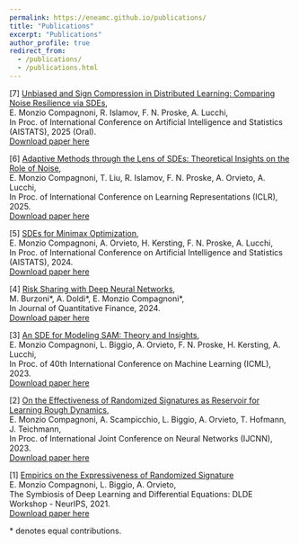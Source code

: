 ```yaml
---
permalink: https://eneamc.github.io/publications/
title: "Publications"
excerpt: "Publications"
author_profile: true
redirect_from: 
  - /publications/
  - /publications.html
---
```


[7] [Unbiased and Sign Compression in Distributed Learning: Comparing Noise Resilience via SDEs](https://openreview.net/forum?id=RRrftHtEfK),\
E. Monzio Compagnoni, R. Islamov, F. N. Proske, A. Lucchi,\
In Proc. of International Conference on Artificial Intelligence and Statistics (AISTATS), 2025 (Oral).\
[Download paper here](http://eneamc.github.io/files/CompressedPaper.pdf)

[6] [Adaptive Methods through the Lens of SDEs: Theoretical Insights on the Role of Noise](https://openreview.net/forum?id=ww3CLRhF1v),\
E. Monzio Compagnoni, T. Liu, R. Islamov, F. N. Proske, A. Orvieto, A. Lucchi,\
In Proc. of International Conference on Learning Representations (ICLR), 2025.\
[Download paper here](http://eneamc.github.io/files/AdaptivePaper.pdf)

[5] [SDEs for Minimax Optimization](https://proceedings.mlr.press/v238/monzio-compagnoni24a/monzio-compagnoni24a.pdf),\
E. Monzio Compagnoni, A. Orvieto, H. Kersting, F. N. Proske, A. Lucchi,\
In Proc. of International Conference on Artificial Intelligence and Statistics (AISTATS), 2024.\
[Download paper here](http://eneamc.github.io/files/SDE4Minimax.pdf)

[4] [Risk Sharing with Deep Neural Networks](https://doi.org/10.1080/14697688.2024.2307493),\
M. Burzoni\*, A. Doldi\*, E. Monzio Compagnoni\*,\
In Journal of Quantitative Finance, 2024.\
[Download paper here](http://eneamc.github.io/files/RiskSharing.pdf)

[3] [An SDE for Modeling SAM: Theory and Insights](https://proceedings.mlr.press/v202/monzio-compagnoni23a.html),\
E. Monzio Compagnoni, L. Biggio, A. Orvieto, F. N. Proske, H. Kersting, A. Lucchi,\
In Proc. of 40th International Conference on Machine Learning (ICML), 2023.\
[Download paper here](http://eneamc.github.io/files/SDE_SAM.pdf)

[2] [On the Effectiveness of Randomized Signatures as Reservoir for Learning Rough Dynamics](https://ieeexplore.ieee.org/abstract/document/10191624),\
E. Monzio Compagnoni, A. Scampicchio, L. Biggio, A. Orvieto, T. Hofmann, J. Teichmann,\
In Proc. of International Joint Conference on Neural Networks (IJCNN), 2023.\
[Download paper here](http://eneamc.github.io/files/RandomizedSignaturesRoughDynamics.pdf)

[1] [Empirics on the Expressiveness of Randomized Signature](https://openreview.net/forum?id=Gvwve9BMqbr)\
E. Monzio Compagnoni, L. Biggio, A. Orvieto,\
The Symbiosis of Deep Learning and Differential Equations: DLDE Workshop - NeurIPS, 2021.\
[Download paper here](http://eneamc.github.io/files/EmpiricsRandomizedSignature.pdf)

\* denotes equal contributions.